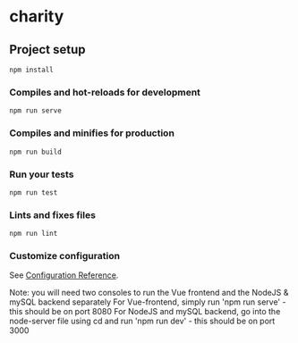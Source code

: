# charity

## Project setup
```
npm install
```

### Compiles and hot-reloads for development
```
npm run serve
```

### Compiles and minifies for production
```
npm run build
```

### Run your tests
```
npm run test
```

### Lints and fixes files
```
npm run lint
```

### Customize configuration
See [Configuration Reference](https://cli.vuejs.org/config/).

Note: you will need two consoles to run the Vue frontend and the NodeJS & mySQL backend separately For Vue-frontend, simply run 'npm run serve' - this should be on port 8080 For NodeJS and mySQL backend, go into the node-server file using cd and run 'npm run dev' - this should be on port 3000

